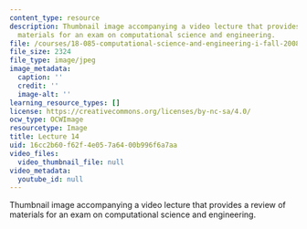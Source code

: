 ```yaml
---
content_type: resource
description: Thumbnail image accompanying a video lecture that provides a review of
  materials for an exam on computational science and engineering.
file: /courses/18-085-computational-science-and-engineering-i-fall-2008/16cc2b60f62f4e057a6400b996f6a7aa_14.jpg
file_size: 2324
file_type: image/jpeg
image_metadata:
  caption: ''
  credit: ''
  image-alt: ''
learning_resource_types: []
license: https://creativecommons.org/licenses/by-nc-sa/4.0/
ocw_type: OCWImage
resourcetype: Image
title: Lecture 14
uid: 16cc2b60-f62f-4e05-7a64-00b996f6a7aa
video_files:
  video_thumbnail_file: null
video_metadata:
  youtube_id: null
---
```

Thumbnail image accompanying a video lecture that provides a review of materials for an exam on computational science and engineering.